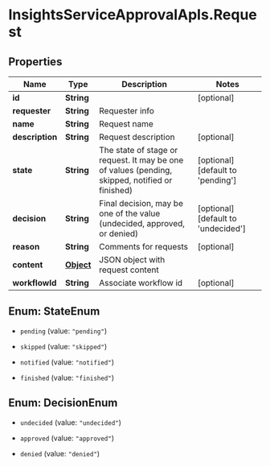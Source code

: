 # InsightsServiceApprovalApIs.Request

## Properties
Name | Type | Description | Notes
------------ | ------------- | ------------- | -------------
**id** | **String** |  | [optional] 
**requester** | **String** | Requester info | 
**name** | **String** | Request name | 
**description** | **String** | Request description | [optional] 
**state** | **String** | The state of stage or request. It may be one of values (pending, skipped, notified or finished) | [optional] [default to &#39;pending&#39;]
**decision** | **String** | Final decision, may be one of the value (undecided, approved, or denied) | [optional] [default to &#39;undecided&#39;]
**reason** | **String** | Comments for requests | [optional] 
**content** | [**Object**](.md) | JSON object with request content | 
**workflowId** | **String** | Associate workflow id | [optional] 


<a name="StateEnum"></a>
## Enum: StateEnum


* `pending` (value: `"pending"`)

* `skipped` (value: `"skipped"`)

* `notified` (value: `"notified"`)

* `finished` (value: `"finished"`)




<a name="DecisionEnum"></a>
## Enum: DecisionEnum


* `undecided` (value: `"undecided"`)

* `approved` (value: `"approved"`)

* `denied` (value: `"denied"`)




